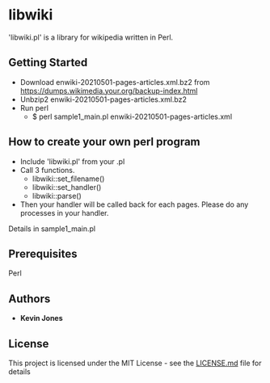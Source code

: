 # libwiki

'libwiki.pl' is a library for wikipedia written in Perl.

## Getting Started

* Download enwiki-20210501-pages-articles.xml.bz2 from https://dumps.wikimedia.your.org/backup-index.html
* Unbzip2 enwiki-20210501-pages-articles.xml.bz2
* Run perl
  * $ perl sample1_main.pl enwiki-20210501-pages-articles.xml

## How to create your own perl program
* Include 'libwiki.pl' from your .pl
* Call 3 functions.
  * libwiki::set_filename()
  * libwiki::set_handler()
  * libwiki::parse()
* Then your handler will be called back for each pages. Please do any processes in your handler.

Details in sample1_main.pl

## Prerequisites

Perl

## Authors

* **Kevin Jones**

## License

This project is licensed under the MIT License - see the [LICENSE.md](LICENSE.md) file for details

